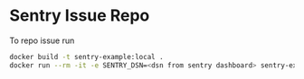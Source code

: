 # Sentry Issue Repo

To repo issue run 
```bash
docker build -t sentry-example:local .
docker run --rm -it -e SENTRY_DSN=<dsn from sentry dashboard> sentry-example:local
```